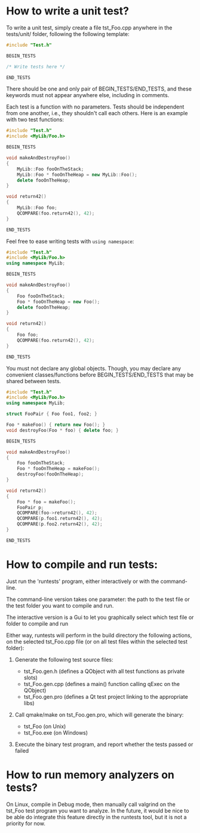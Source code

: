 
# How to write a unit test?

To write a unit test, simply create a file tst_Foo.cpp anywhere in the
tests/unit/ folder, following the following template:

```cpp
#include "Test.h"

BEGIN_TESTS

/* Write tests here */

END_TESTS
```

There should be one and only pair of BEGIN_TESTS/END_TESTS, and these keywords
must not appear anywhere else, including in comments.

Each test is a function with no parameters. Tests should be independent from
one another, i.e., they shouldn't call each others. Here is an example with
two test functions:

```cpp
#include "Test.h"
#include <MyLib/Foo.h>

BEGIN_TESTS

void makeAndDestroyFoo()
{
    MyLib::Foo fooOnTheStack;
    MyLib::Foo * fooOnTheHeap = new MyLib::Foo();
    delete fooOnTheHeap;
}

void return42()
{
    MyLib::Foo foo;
    QCOMPARE(foo.return42(), 42);
}

END_TESTS
```

Feel free to ease writing tests with `using namespace`:

```cpp
#include "Test.h"
#include <MyLib/Foo.h>
using namespace MyLib;

BEGIN_TESTS

void makeAndDestroyFoo()
{
    Foo fooOnTheStack;
    Foo * fooOnTheHeap = new Foo();
    delete fooOnTheHeap;
}

void return42()
{
    Foo foo;
    QCOMPARE(foo.return42(), 42);
}

END_TESTS
```

You must not declare any global objects. Though, you may declare any
convenient classes/functions before BEGIN_TESTS/END_TESTS that may
be shared between tests.

```cpp
#include "Test.h"
#include <MyLib/Foo.h>
using namespace MyLib;

struct FooPair { Foo foo1, foo2; }

Foo * makeFoo() { return new Foo(); }
void destroyFoo(Foo * foo) { delete foo; }

BEGIN_TESTS

void makeAndDestroyFoo()
{
    Foo fooOnTheStack;
    Foo * fooOnTheHeap = makeFoo();
    destroyFoo(fooOnTheHeap);
}

void return42()
{
    Foo * foo = makeFoo();
    FooPair p;
    QCOMPARE(foo->return42(), 42);
    QCOMPARE(p.foo1.return42(), 42);
    QCOMPARE(p.foo2.return42(), 42);
}

END_TESTS
```


# How to compile and run tests:

Just run the 'runtests' program, either interactively or with the command-line.

The command-line version takes one parameter: the path to the test file or the
test folder you want to compile and run. 

The interactive version is a Gui to let you graphically select which test
file or folder to compile and run

Either way, runtests will perform in the build directory the following actions,
on the selected tst_Foo.cpp file (or on all test files within the selected
test folder):

  1. Generate the following test source files:
      - tst_Foo.gen.h    (defines a QObject with all test functions as private slots)
      - tst_Foo.gen.cpp  (defines a main() function calling qExec on the QObject)
      - tst_Foo.gen.pro  (defines a Qt test project linking to the appropriate libs)

  2. Call qmake/make on tst_Foo.gen.pro, which will generate the binary:
      - tst_Foo     (on Unix)
      - tst_Foo.exe (on Windows)

  3. Execute the binary test program, and report whether the tests passed or failed


# How to run memory analyzers on tests?

On Linux, compile in Debug mode, then manually call valgrind on the tst_Foo
test program you want to analyze. In the future, it would be nice to be  able
do integrate this feature directly in the runtests tool, but it is not a
priority for now.

